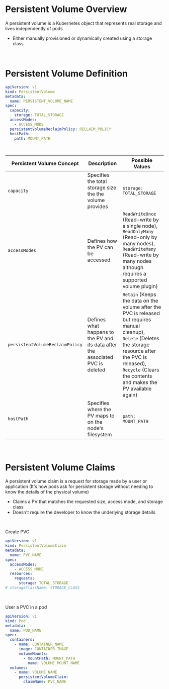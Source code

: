 # Persistent Volume Overview

A persistent volume is a Kubernetes object that represents real storage and lives independently of pods 

* Either manually provisioned or dynamically created using a storage class

<br>

# Persistent Volume Definition

```YAML
apiVersion: v1
kind: PersistentVolume
metadata:
  name: PERSISTENT_VOLUME_NAME
spec:
  capacity:
    storage: TOTAL_STORAGE
  accessModes:
    - ACCESS_MODE
  persistentVolumeReclaimPolicy: RECLAIM_POLICY
  hostPath:
    path: MOUNT_PATH
```

<br>

| Persistent Volume Concept | Description | Possible Values |
| --- | --- | --- |
| `capacity` | Specifies the total storage size the the volume provides | `storage: TOTAL_STORAGE` |
| `accessModes` | Defines how the PV can be accessed | `ReadWriteOnce` (Read-write by a single node), `ReadOnlyMany` (Read-only by many nodes), `ReadWriteMany` (Read-write by many nodes although requires a supported volume plugin) |
| `persistentVolumeReclaimPolicy` | Defines what happens to the PV and its data after the associated PVC is deleted | `Retain` (Keeps the data on the volume after the PVC is released but requires manual cleanup), `Delete` (Deletes the storage resource after the PVC is released), `Recycle` (Clears the contents and makes the PV available again) |
| `hostPath` | Specifies where the PV maps to on the node's filesystem | `path: MOUNT_PATH` |

<br>

# Persistent Volume Claims

A persistent volume claim is a request for storage made by a user or application (It's how pods ask for persistent storage without needing to know the details of the physical volume)

* Claims a PV that matches the requested size, access mode, and storage class
* Doesn't require the developer to know the underlying storage details

<br>

Create PVC
```YAML
apiVersion: v1
kind: PersistentVolumeClaim
metadata:
  name: PVC_NAME
spec:
  accessModes:
    - ACCESS_MODE
  resources:
    requests:
      storage: TOTAL_STORAGE
# storageClassName: STORAGE_CLASS
```

<br>

User a PVC in a pod
```YAML
apiVersion: v1
kind: Pod
metadata:
  name: POD_NAME
spec:
  containers:
    - name: CONTAINER_NAME
      image: CONTAINER_IMAGE
      volumeMounts:
        - mountPath: MOUNT_PATH
          name: VOLUME_MOUNT_NAME
  volumes:
    - name: VOLUME_NAME
      persistentVolumeClaim:
        claimName: PVC_NAME
```
